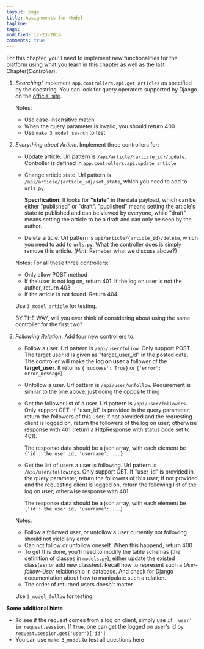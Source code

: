 ```yaml
---
layout: page
title: Assignments for Model
tagline: 
tags: 
modified: 12-23-2014
comments: true
---
```


For this chapter, you'll need to implement new functionalities for the platform using what you learn in this chapter as well as the last Chapter(*Controller*).

1.  *Searching!* Implement <code>app.controllers.api.get_articles</code> as specified by the docstring. You can look for query operators supported by Django on the [official site](https://docs.djangoproject.com/en/1.7/topics/db/queries/).

    Notes:
    
    *   Use case-insensitive match
    *   When the query parameter is invalid, you should return 400
    *   Use <code>make 3_model_search</code> to test 


2.  *Everything about Article*. Implement three controllers for:

    *   Update article. Url pattern is <code>/api/article/{article_id}/update</code>. Controller is defined in <code>app.controllers.api.update_article</code>

    *   Change article state. Url pattern is <code>/api/article/{article_id}/set_state</code>, which you need to add to <code>urls.py</code>.

        **Specification**: It looks for **"state"** in the data payload, which can be either "published" or "draft". "published" means setting the article's state to published and can be viewed by everyone, while "draft" means setting the article to be a draft and can only be seen by the author.

    *   Delete article. Url pattern is <code>api/article/{article_id}/delete</code>, which you need to add to <code>urls.py</code>. What the controller does is simply remove this article. (*Hint*: Remeber what we discuss above?)

    Notes: For all these three controllers:

    *   Only allow POST method
    *   If the user is not log on, return 401. If the log on user is not the author, return 403
    *   If the article is not found. Return 404.

    Use <code>3_model_article</code> for testing. 

    BY THE WAY, will you ever think of considering about using the same controller for the first two? 

3.  *Following Relation*. Add four new controllers to:

    *   Follow a user. Url pattern is <code>/api/user/follow</code>. Only support POST. The target user id is given as "target_user_id" in the posted data. The controller will make the **log on user** a follower of the **target_user**. It returns <code>{'success': True}</code> or <code>{'error': error_message}</code>

    *   Unfollow a user. Url pattern is <code>/api/user/unfollow</code>. Requirement is similar to the one above, just doing the opposite thing

    *   Get the follower list of a user. Url pattern is <code>/api/user/followers</code>. Only support GET. If "user_id" is provided in the query parameter, return the followers of this user; if not provided and the requesting client is logged on, return the followers of the log on user; otherwise response with 401 (return a HttpResponse with status code set to 401).
        
        The response data should be a json array, with each element be <code>{'id': the user id, 'username': ...}</code>

    *   Get the list of users a user is following. Url pattern is <code>/api/user/followings</code>. Only support GET. If "user_id" is provided in the query parameter, return the followers of this user; if not provided and the requesting client is logged on, return the following list of the log on user; otherwise response with 401.
        
        The response data should be a json array, with each element be <code>{'id': the user id, 'username': ...}</code>

    Notes:

    *   Follow a followed user, or unfollow a user currently not following should not yield any error
    *   Can not follow or unfollow oneself. When this happend, return 400
    *   To get this done, you'll need to modify the table schemas (the definition of classes in <code>models.py</code>), either update the existed class(es) or add new class(es). Recall how to represent such a *User-follow-User* relationship in database. And check for Django documentation about how to manipulate such a relation.
    *   The order of returned users doesn't matter

    Use <code>3_model_follow</code> for testing.

**Some additional hints** 

*   To see if the request comes from a log on client, simply use <code>if 'user' in request.session</code>. If <code>True</code>, one can get the logged on user's id by <code>request.session.get('user')['id']</code>
*   You can use <code>make 3_model</code> to test all questions here
